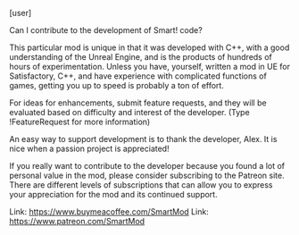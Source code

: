 [user]

Can I contribute to the development of Smart! code?

This particular mod is unique in that it was developed with C++, with a good understanding of the Unreal Engine, and is the products of hundreds of hours of experimentation. Unless you have, yourself, written a mod in UE for Satisfactory, C++, and have experience with complicated functions of games, getting you up to speed is probably a ton of effort.

For ideas for enhancements, submit feature requests, and they will be evaluated based on difficulty and interest of the developer.  (Type !FeatureRequest for more information)

An easy way to support development is to thank the developer, Alex. It is nice when a passion project is appreciated!

If you really want to contribute to the developer because you found a lot of personal value in the mod, please consider subscribing to the Patreon site.  There are different levels of subscriptions that can allow you to express your appreciation for the mod and its continued support.

Link: <https://www.buymeacoffee.com/SmartMod>
Link: <https://www.patreon.com/SmartMod>
